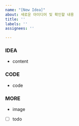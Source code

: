 ```yaml
---
name: "[New Idea]"
about: 새로운 아이디어 및 확인할 내용
title: ''
labels: ''
assignees: ''

---
```


### IDEA
 - content
### CODE
 - code
### MORE
- image
- [ ] todo
